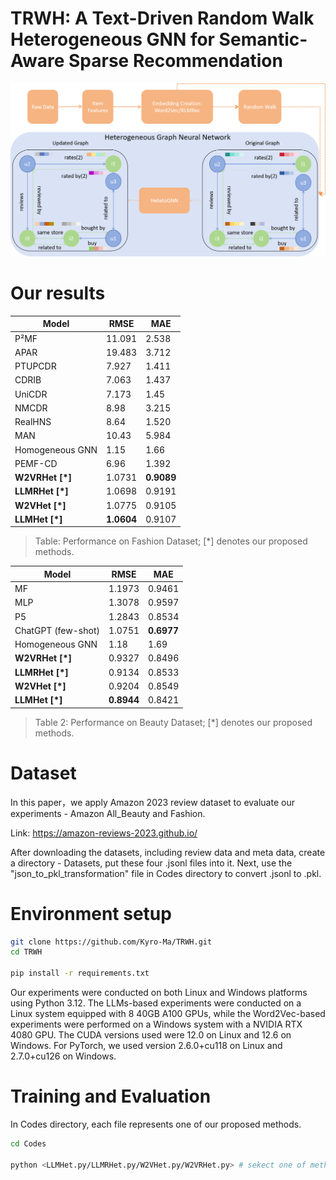 # TRWH: A Text-Driven Random Walk Heterogeneous GNN for Semantic-Aware Sparse Recommendation

![Mainstructure of TRWH](mainstructure.png)

# Our results

| Model             | RMSE    | MAE    |
|-------------------|---------|--------|
| P²MF              | 11.091  | 2.538  |
| APAR              | 19.483  | 3.712  |
| PTUPCDR           | 7.927   | 1.411  |
| CDRIB             | 7.063   | 1.437  |
| UniCDR            | 7.173   | 1.45   |
| NMCDR             | 8.98    | 3.215  |
| RealHNS           | 8.64    | 1.520  |
| MAN               | 10.43   | 5.984  |
| Homogeneous GNN   | 1.15    | 1.66   |
| PEMF-CD           | 6.96    | 1.392  |
| **W2VRHet [*]**   | 1.0731  | **0.9089** |
| **LLMRHet [*]**   | 1.0698  | 0.9191 |
| **W2VHet [*]**    | 1.0775  | 0.9105 |
| **LLMHet [*]**    | **1.0604** | 0.9107 |

> Table: Performance on Fashion Dataset; [*] denotes our proposed methods.

| Model              | RMSE    | MAE    |
|--------------------|---------|--------|
| MF                 | 1.1973  | 0.9461 |
| MLP                | 1.3078  | 0.9597 |
| P5                 | 1.2843  | 0.8534 |
| ChatGPT (few-shot) | 1.0751  | **0.6977** |
| Homogeneous GNN    | 1.18    | 1.69   |
| **W2VRHet [*]**     | 0.9327  | 0.8496 |
| **LLMRHet [*]**     | 0.9134  | 0.8533 |
| **W2VHet [*]**      | 0.9204  | 0.8549 |
| **LLMHet [*]**      | **0.8944** | 0.8421 |

> Table 2: Performance on Beauty Dataset; [*] denotes our proposed methods.

# Dataset
In this paper，we apply Amazon 2023 review dataset to evaluate our experiments - Amazon All_Beauty and Fashion.

Link: https://amazon-reviews-2023.github.io/

After downloading the datasets, including review data and meta data, create a directory - Datasets, put these four .jsonl files into it. Next, use the "json_to_pkl_transformation" file in Codes directory to convert .jsonl to .pkl.

# Environment setup
```bash
git clone https://github.com/Kyro-Ma/TRWH.git
cd TRWH

pip install -r requirements.txt
```
Our experiments were conducted on both Linux and Windows platforms using Python 3.12. The LLMs-based experiments were conducted on a Linux system equipped with 8 40GB A100 GPUs, while the Word2Vec-based experiments were performed on a Windows system with a NVIDIA RTX 4080 GPU. The CUDA versions used were 12.0 on Linux and 12.6 on Windows. For PyTorch, we used version 2.6.0+cu118 on Linux and 2.7.0+cu126 on Windows.

# Training and Evaluation
In Codes directory, each file represents one of our proposed methods. 

```bash
cd Codes

python <LLMHet.py/LLMRHet.py/W2VHet.py/W2VRHet.py> # sekect one of methods
```
